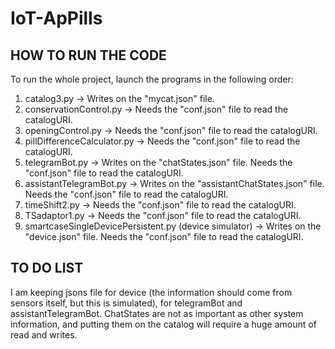 # IoT-ApPills

## HOW TO RUN THE CODE

To run the whole project, launch the programs in the following order:
1. catalog3.py  ->  Writes on the "mycat.json" file.
2. conservationControl.py   ->   Needs the "conf.json" file to read the catalogURI.
3. openingControl.py   ->   Needs the "conf.json" file to read the catalogURI.
4. pillDifferenceCalculator.py   ->    Needs the "conf.json" file to read the catalogURI.
5. telegramBot.py -> Writes on the "chatStates.json" file. Needs the "conf.json" file to read the catalogURI.
6. assistantTelegramBot.py -> Writes on the "assistantChatStates.json" file. Needs the "conf.json" file to read the catalogURI.
7. timeShift2.py -> Needs the "conf.json" file to read the catalogURI.
8. TSadaptor1.py -> Needs the "conf.json" file to read the catalogURI.
9. smartcaseSingleDevicePersistent.py (device simulator) -> Writes on the "device.json" file. Needs the "conf.json" file to read the catalogURI.

## TO DO LIST

I am keeping jsons file for device (the information should come from sensors itself, but this is simulated), for telegramBot and assistantTelegramBot. ChatStates are not as important as other system information, and putting them on the catalog will require a huge amount of read and writes. 

